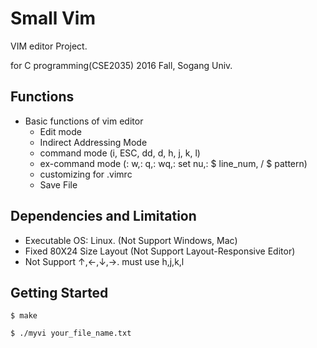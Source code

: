 # Small Vim

VIM editor Project.

for C programming(CSE2035) 2016 Fall, Sogang Univ.

## Functions

* Basic functions of vim editor
	* Edit mode
	* Indirect Addressing Mode
	* command mode (i, ESC, dd, d, h, j, k, l)
	* ex-command mode (: w,: q,: wq,: set nu,: $ line_num, / $ pattern)
	* customizing for .vimrc
	* Save File

## Dependencies and Limitation

* Executable OS: Linux. (Not Support Windows, Mac)
* Fixed 80X24 Size Layout (Not Support Layout-Responsive Editor)
* Not Support ↑,←,↓,→. must use h,j,k,l

## Getting Started 

```shell
$ make
```

```shell
$ ./myvi your_file_name.txt
```
